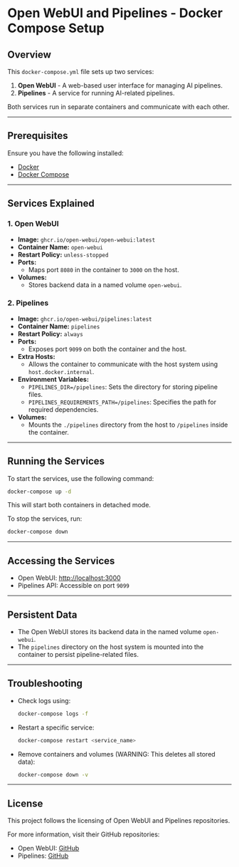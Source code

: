 # Open WebUI and Pipelines - Docker Compose Setup

## Overview
This `docker-compose.yml` file sets up two services:
1. **Open WebUI** - A web-based user interface for managing AI pipelines.
2. **Pipelines** - A service for running AI-related pipelines.

Both services run in separate containers and communicate with each other. 

---

## Prerequisites
Ensure you have the following installed:
- [Docker](https://www.docker.com/get-started)
- [Docker Compose](https://docs.docker.com/compose/install/)

---

## Services Explained

### 1. Open WebUI
- **Image:** `ghcr.io/open-webui/open-webui:latest`
- **Container Name:** `open-webui`
- **Restart Policy:** `unless-stopped`
- **Ports:**
  - Maps port `8080` in the container to `3000` on the host.
- **Volumes:**
  - Stores backend data in a named volume `open-webui`.

### 2. Pipelines
- **Image:** `ghcr.io/open-webui/pipelines:latest`
- **Container Name:** `pipelines`
- **Restart Policy:** `always`
- **Ports:**
  - Exposes port `9099` on both the container and the host.
- **Extra Hosts:**
  - Allows the container to communicate with the host system using `host.docker.internal`.
- **Environment Variables:**
  - `PIPELINES_DIR=/pipelines`: Sets the directory for storing pipeline files.
  - `PIPELINES_REQUIREMENTS_PATH=/pipelines`: Specifies the path for required dependencies.
- **Volumes:**
  - Mounts the `./pipelines` directory from the host to `/pipelines` inside the container.

---

## Running the Services
To start the services, use the following command:
```sh
docker-compose up -d
```
This will start both containers in detached mode.

To stop the services, run:
```sh
docker-compose down
```

---

## Accessing the Services
- Open WebUI: [http://localhost:3000](http://localhost:3000)
- Pipelines API: Accessible on port `9099`

---

## Persistent Data
- The Open WebUI stores its backend data in the named volume `open-webui`.
- The `pipelines` directory on the host system is mounted into the container to persist pipeline-related files.

---

## Troubleshooting
- Check logs using:
  ```sh
  docker-compose logs -f
  ```
- Restart a specific service:
  ```sh
  docker-compose restart <service_name>
  ```
- Remove containers and volumes (WARNING: This deletes all stored data):
  ```sh
  docker-compose down -v
  ```

---

## License
This project follows the licensing of Open WebUI and Pipelines repositories.

For more information, visit their GitHub repositories:
- Open WebUI: [GitHub](https://github.com/open-webui/open-webui)
- Pipelines: [GitHub](https://github.com/open-webui/pipelines)